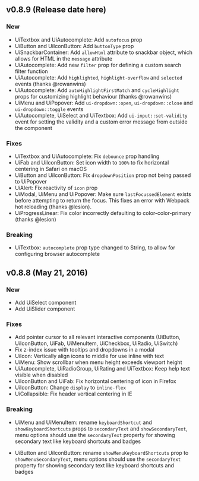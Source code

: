 ## v0.8.9 (Release date here)

### New
* UiTextbox and UiAutocomplete: Add `autofocus` prop
* UiButton and UiIconButton: Add `buttonType` prop
* UiSnackbarContainer: Add `allowHtml` attribute to snackbar object, which allows for HTML in the `message` attribute
* UiAutocomplete: Add new `filter` prop for defining a custom search filter function
* UiAutocomplete: Add `highlighted`, `highlight-overflow` and `selected` events (thanks @rowanwins)
* UiAutocomplete: Add `autoHighlightFirstMatch` and `cycleHighlight` props for customizing highlight behaviour (thanks @rowanwins)
* UiMenu and UiPopover: Add `ui-dropdown::open`, `ui-dropdown::close` and `ui-dropdown::toggle` events
* UiAutocomplete, UiSelect and UiTextbox: Add `ui-input::set-validity` event for setting the validity and a custom error message from outside the component

### Fixes
* UiTextbox and UiAutocomplete: Fix `debounce` prop handling
* UiFab and UiIconButton: Set icon width to `100%` to fix horizontal centering in Safari on macOS
* UiButton and UiIconButton: Fix `dropdownPosition` prop not being passed to UiPopover
* UiAlert: Fix reactivity of `icon` prop
* UiModal, UiMenu and UiPopover: Make sure `lastFocussedElement` exists before attempting to return the focus. This fixes an error with Webpack hot reloading (thanks @lesion).
* UiProgressLinear: Fix color incorrectly defaulting to color-color-primary (thanks @lesion)

### Breaking
* UiTextbox: `autocomplete` prop type changed to String, to allow for configuring browser autocomplete


## v0.8.8 (May 21, 2016)

### New
* Add UiSelect component
* Add UiSlider component

### Fixes
* Add pointer cursor to all relevant interactive components (UiButton, UiIconButton, UiFab, UiMenuItem, UiCheckbox, UiRadio, UiSwitch)
* Fix z-index issue with tooltips and dropdowns in a modal
* UiIcon: Vertically align icons to middle for use inline with text
* UiMenu: Show scrollbar when menu height exceeds viewport height
* UiAutocomplete, UiRadioGroup, UiRating and UiTextbox: Keep help text visible when disabled
* UiIconButton and UiFab: Fix horizontal centering of icon in Firefox
* UiIconButton: Change `display` to `inline-flex`
* UiCollapsible: Fix header vertical centering in IE

### Breaking
* UiMenu and UiMenuItem: rename `keyboardShortcut` and `showKeyboardShortcuts` props to `secondaryText` and `showSecondaryText`, menu options should use the `secondaryText` property for showing secondary text like keyboard shortcuts and badges

* UiButton and UiIconButton: rename `showMenuKeyboardShortcuts` prop to `showMenuSecondaryText`, menu options should use the `secondaryText` property for showing secondary text like keyboard shortcuts and badges
